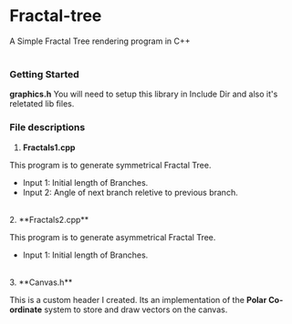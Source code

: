 # Fractal-tree

A Simple Fractal Tree rendering program in C++  
<br>

### Getting Started
**graphics.h**
You will need to setup this library in Include Dir and also it's reletated lib files.



### File descriptions
1. **Fractals1.cpp**

  This program is to generate symmetrical Fractal Tree.
  - Input 1: Initial length of Branches.
  - Input 2: Angle of next branch reletive to previous branch.
<br>
2. **Fractals2.cpp**

  This program is to generate asymmetrical Fractal Tree.
  - Input 1: Initial length of Branches.
<br>
3. **Canvas.h**

This is a custom header I created. Its an implementation of the **Polar Co-ordinate** system to store and draw vectors on the canvas.


